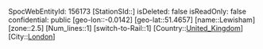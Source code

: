﻿---
location: [51.4657,-0.0142]
type: Station
tags:
- geo/Station
- Europe/United_Kingdom/London

---
SpocWebEntityId: 156173
[StationSId::]
isDeleted: false
isReadOnly: false
confidential: public
[geo-lon::-0.0142]
[geo-lat::51.4657]
[name::Lewisham]
[zone::2.5]
[Num_lines::1]
[switch-to-Rail::1]
[Country::[United_Kingdom](geo/Continent/Europe/United_Kingdom.md)]
[City::[London](geo/Continent/Europe/United_Kingdom/London.md)]

